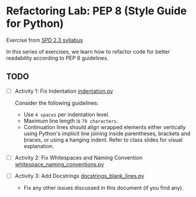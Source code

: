 # Refactoring Lab: PEP 8 (Style Guide for Python)

Exercise from [SPD 2.3 syllabus](https://github.com/Tech-at-DU/ACS-4931-Testing-and-Architecture/tree/master/exercises/pep8-refactor)

In this series of exercises, we learn how to refactor code for better readability according to PEP 8 guidelines.

## TODO
- [ ] Activity 1: Fix Indentation [indentation.py](01_indentation.py)  
 
    Consider the following guidelines:
    - Use `4 spaces` per indentation level.
    - Maximum line length is `79 characters`.
    - Continuation lines should align wrapped elements either vertically using Python's implicit line joining inside parentheses, brackets and braces, or using a hanging indent. Refer to class slides for visual explanation.

- [ ] Activity 2: Fix Whitespaces and Naming Convention [whitespace_naming_conventions.py](02_whitespace_naming_conventions.py)


- [ ] Activity 3: Add Docstrings [docstrings_blank_lines.py](03_docstrings_blank_lines.py)
  - Fix any other issues discussed in this document (if you find any).
